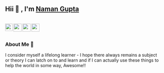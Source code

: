 ## Hii 👋 , I'm [Naman Gupta](https://www.linkedin.com/in/namangupta884)

<br>
<a href="https://www.linkedin.com/in/namangupta884">
  <img align="left" width="24px" src="https://cdn.jsdelivr.net/npm/simple-icons@v3/icons/linkedin.svg"  />
</a>
<a href="https://public.tableau.com/app/profile/namangupta#!/">
  <img align="left" width="26px" src="https://cdn.jsdelivr.net/npm/simple-icons@3.13.0/icons/tableau.svg" />
</a>
<a href="https://medium.com/@naman884">
  <img align="left" width="26px" src="https://cdn.jsdelivr.net/npm/simple-icons@v3/icons/medium.svg" />
</a>
</a>
<a href="https://www.kaggle.com/naman884/code">
  <img align="left" width="26px" src="https://cdn.jsdelivr.net/npm/simple-icons@3.13.0/icons/kaggle.svg" />
</a>
<br>
<br>

### About Me 💬
I consider myself a lifelong learner - I hope there always remains a subject or theory I can latch on to and learn and if I can actually use these things to help the world in some way, Awesome!!
